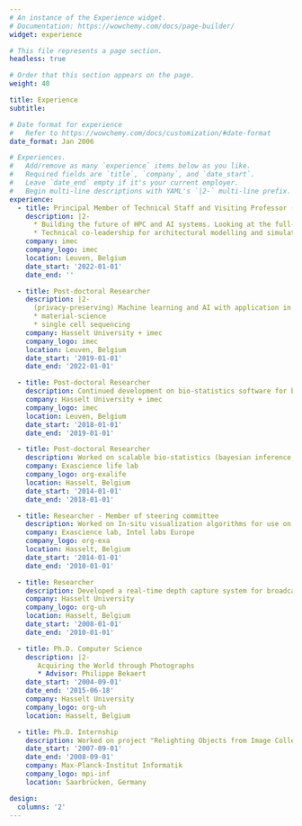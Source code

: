 ```yaml
---
# An instance of the Experience widget.
# Documentation: https://wowchemy.com/docs/page-builder/
widget: experience

# This file represents a page section.
headless: true

# Order that this section appears on the page.
weight: 40

title: Experience
subtitle:

# Date format for experience
#   Refer to https://wowchemy.com/docs/customization/#date-format
date_format: Jan 2006

# Experiences.
#   Add/remove as many `experience` items below as you like.
#   Required fields are `title`, `company`, and `date_start`.
#   Leave `date_end` empty if it's your current employer.
#   Begin multi-line descriptions with YAML's `|2-` multi-line prefix.
experience:
  - title: Principal Member of Technical Staff and Visiting Professor (UHasselt)
    description: |2-
      * Building the future of HPC and AI systems. Looking at the full-stack solution from System Architecture, runtime, CPU, accelerator and interconnect solutions up to software and applications.
      * Technical co-leadership for architectural modelling and simulation
    company: imec
    company_logo: imec
    location: Leuven, Belgium
    date_start: '2022-01-01'
    date_end: ''

  - title: Post-doctoral Researcher
    description: |2-
      (privacy-preserving) Machine learning and AI with application in
      * material-science
      * single cell sequencing
    company: Hasselt University + imec
    company_logo: imec
    location: Leuven, Belgium
    date_start: '2019-01-01'
    date_end: '2022-01-01'

  - title: Post-doctoral Researcher
    description: Continued development on bio-statistics software for bayesian mixed effect modeling in pharmacometrics (J\&J OO project) and latent-class mixture models (EPAD project).
    company: Hasselt University + imec
    company_logo: imec
    location: Leuven, Belgium
    date_start: '2018-01-01'
    date_end: '2019-01-01'

  - title: Post-doctoral Researcher
    description: Worked on scalable bio-statistics (bayesian inference, mixed effect models), machine learning, parallel computing and optimization.
    company: Exascience life lab
    company_logo: org-exalife
    location: Hasselt, Belgium
    date_start: '2014-01-01'
    date_end: '2018-01-01'

  - title: Researcher - Member of steering committee
    description: Worked on In-situ visualization algorithms for use on exascale computing platforms including multi-core resilient algorithms and reduction algorithms under load imbalance.
    company: Exascience lab, Intel labs Europe
    company_logo: org-exa
    location: Hasselt, Belgium
    date_start: '2014-01-01'
    date_end: '2010-01-01'

  - title: Researcher
    description: Developed a real-time depth capture system for broadcasting using a camera-projector system. This resulted in a compact set-up that produces depth estimates and confidence values at 50Hz.
    company: Hasselt University
    company_logo: org-uh
    location: Hasselt, Belgium
    date_start: '2008-01-01'
    date_end: '2010-01-01'

  - title: Ph.D. Computer Science
    description: |2-
       Acquiring the World through Photographs
       * Advisor: Philippe Bekaert
    date_start: '2004-09-01'
    date_end: '2015-06-18'
    company: Hasselt University
    company_logo: org-uh
    location: Hasselt, Belgium

  - title: Ph.D. Internship
    description: Worked on project "Relighting Objects from Image Collections"
    date_start: '2007-09-01'
    date_end: '2008-09-01'
    company: Max-Planck-Institut Informatik
    company_logo: mpi-inf
    location: Saarbrücken, Germany

design:
  columns: '2'
---
```

